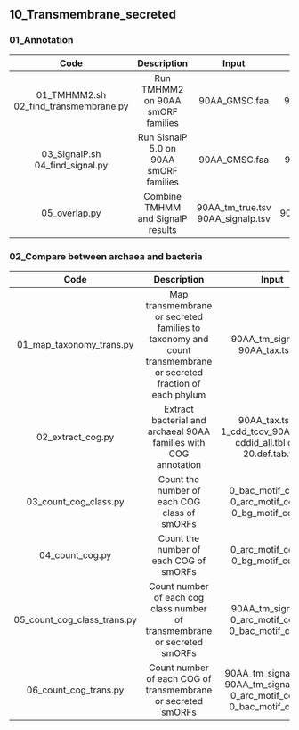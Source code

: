 ## 10_Transmembrane_secreted

### 01_Annotation

| **Code** | **Description** | **Input** | **Output** |
| :---: | :---: | :---: | :---: |
| 01_TMHMM2.sh 02_find_transmembrane.py | Run TMHMM2 on 90AA smORF families | 90AA_GMSC.faa | 90AA_tm_true.tsv |
| 03_SignalP.sh 04_find_signal.py | Run SisnalP 5.0 on 90AA smORF families | 90AA_GMSC.faa | 90AA_signalp.tsv |
| 05_overlap.py | Combine TMHMM and SignalP results | 90AA_tm_true.tsv 90AA_signalp.tsv | 90AA_tm_signal.tsv |

### 02_Compare between archaea and bacteria

| **Code** | **Description** | **Input** | **Output** |
| :---: | :---: | :---: | :---: |
| 01_map_taxonomy_trans.py | Map transmembrane or secreted families to taxonomy and count transmembrane or secreted fraction of each phylum | 90AA_tm_signal.tsv 90AA_tax.tsv.xz | trans_taxa.tsv trans_phylum.csv |
| 02_extract_cog.py | Extract bacterial and archaeal 90AA families with COG annotation | 90AA_tax.tsv.xz 1_cdd_tcov_90AA.tsv.gz cddid_all.tbl cog-20.def.tab.tsv | 0_arc_motif_cog.tsv 0_bac_motif_cog.tsv 0_bg_motif_cog.tsv |
| 03_count_cog_class.py | Count the number of each COG class of smORFs | 0_bac_motif_cog.tsv 0_arc_motif_cog.tsv 0_bg_motif_cog.tsv | 1_bac_motif_cog_class_count.tsv 1_arc_motif_cog_class_count.tsv 1_bg_motif_cog_class_count.tsv |
| 04_count_cog.py | Count the number of each COG of smORFs | 0_arc_motif_cog.tsv 0_bg_motif_cog.tsv | 1_arc_motif_cog_count.tsv 1_bg_motif_cog_count.tsv_new |
| 05_count_cog_class_trans.py | Count number of each cog class number of transmembrane or secreted smORFs | 90AA_tm_signal.tsv 0_arc_motif_cog.tsv 0_bac_motif_cog.tsv | 1_arc_motif_cog_class_count_trans.tsv 1_bac_motif_cog_class_count_trans.tsv |
| 06_count_cog_trans.py | Count number of each COG of transmembrane or secreted smORFs | 90AA_tm_signal.tsv.gz 90AA_tm_signal.tsv.gz 0_arc_motif_cog.tsv 0_bac_motif_cog.tsv | 1_arc_motif_cog_count_trans.tsv 1_arc_motif_cog_count_not_trans.tsv 1_bac_motif_cog_count_trans.tsv 1_bac_motif_cog_count_not_trans.tsv |
